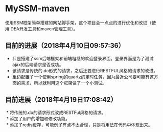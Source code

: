 # MySSM-maven
使用SSM框架简单搭建的网站脚手架，这个项目会一点点的进行优化和改进（使用IDEA开发工具和maven管理工具）。<br/>
## 目前的进展（2018年4月10日09:57:36）<br/>
  * 只是搭建了ssm后端框架和前端粗糙的欢迎登录界面。登录界面是为了测试ajax的后端请求是否成功。<br/>
  * 该请求是传统的.do形式的请求，之后还要进行RESTFUL风格的请求的改进。<br/>
  * 里边配置了一个使用spring的quartz的定时任务，因为最近公司要可能有这方面的需求，所以就利用这个框架做了一个小测试。<br/>
## 目前进展（2018年4月19日17:08:42）<br/>
  * 将传统的.do的请求形式改成RESTFul风格的请求。<br/>
  * 添加了用户的增加和修改功能。<br/>
  * 添加了redis缓存，可能例子有点不太合理，只是将用法在代码中体现出来。<br/>
  
